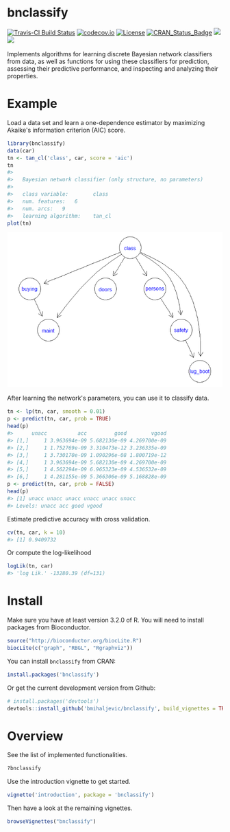 bnclassify
==========

[![Travis-CI Build Status](https://travis-ci.org/bmihaljevic/bnclassify.svg?branch=master)](https://travis-ci.org/bmihaljevic/bnclassify) [![codecov.io](https://codecov.io/github/bmihaljevic/bnclassify/coverage.svg?branch=master)](https://codecov.io/github/bmihaljevic/bnclassify?branch=master) [![License](http://img.shields.io/badge/license-GPL%20%28%3E=%202%29-brightgreen.svg?style=flat)](http://www.gnu.org/licenses/gpl-2.0.html) [![CRAN\_Status\_Badge](http://www.r-pkg.org/badges/version/bnclassify)](http://cran.r-project.org/package=bnclassify) ![](http://cranlogs.r-pkg.org/badges/bnclassify?color=yellow) ![](http://cranlogs.r-pkg.org/badges/grand-total/bnclassify?color=yellowgreen)

Implements algorithms for learning discrete Bayesian network classifiers from data, as well as functions for using these classifiers for prediction, assessing their predictive performance, and inspecting and analyzing their properties.

Example
=======

Load a data set and learn a one-dependence estimator by maximizing Akaike's information criterion (AIC) score.

``` r
library(bnclassify)
data(car)
tn <- tan_cl('class', car, score = 'aic')
tn
#> 
#>   Bayesian network classifier (only structure, no parameters)
#> 
#>   class variable:        class 
#>   num. features:   6 
#>   num. arcs:   9 
#>   learning algorithm:    tan_cl
plot(tn)
```

![](README-unnamed-chunk-2-1.png)

After learning the network's parameters, you can use it to classify data.

``` r
tn <- lp(tn, car, smooth = 0.01)
p <- predict(tn, car, prob = TRUE)
head(p)
#>      unacc          acc         good        vgood
#> [1,]     1 3.963694e-09 5.682130e-09 4.269700e-09
#> [2,]     1 1.752769e-09 3.310473e-12 3.236335e-09
#> [3,]     1 3.730170e-09 1.090296e-08 1.800719e-12
#> [4,]     1 3.963694e-09 5.682130e-09 4.269700e-09
#> [5,]     1 4.562294e-09 6.965323e-09 4.536532e-09
#> [6,]     1 4.281155e-09 5.366306e-09 5.168828e-09
p <- predict(tn, car, prob = FALSE)
head(p)
#> [1] unacc unacc unacc unacc unacc unacc
#> Levels: unacc acc good vgood
```

Estimate predictive accuracy with cross validation.

``` r
cv(tn, car, k = 10)
#> [1] 0.9409732
```

Or compute the log-likelihood

``` r
logLik(tn, car)
#> 'log Lik.' -13280.39 (df=131)
```

Install
=======

Make sure you have at least version 3.2.0 of R. You will need to install packages from Bioconductor.

``` r
source("http://bioconductor.org/biocLite.R")
biocLite(c("graph", "RBGL", "Rgraphviz"))
```

You can install `bnclassify` from CRAN:

``` r
install.packages('bnclassify')
```

Or get the current development version from Github:

``` r
# install.packages('devtools')
devtools::install_github('bmihaljevic/bnclassify', build_vignettes = TRUE)
```

Overview
========

See the list of implemented functionalities.

``` r
?bnclassify
```

Use the introduction vignette to get started.

``` r
vignette('introduction', package = 'bnclassify')
```

Then have a look at the remaining vignettes.

``` r
browseVignettes("bnclassify")
```
